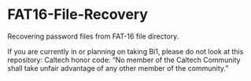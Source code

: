 # FAT16-File-Recovery

Recovering password files from FAT-16 file directory.

If you are currently in or planning on taking Bi1, please do not look at this repository: Caltech honor code: “No member of the Caltech Community shall take unfair advantage of any other member of the community.”
